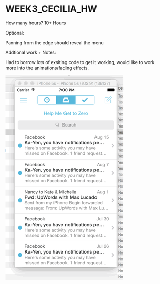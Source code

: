 # WEEK3_CECILIA_HW


How many hours?
10+ Hours

Optional:

Panning from the edge should reveal the menu

Addtional work + Notes:

Had to borrow lots of exsiting code to get it working, would like to work more into the animations/fading effects.

![Alt Text](Week3_Cecilia_HW.gif)
